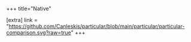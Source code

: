 +++
title="Native"

[extra]
link = "https://github.com/Canleskis/particular/blob/main/particular/particular-comparison.svg?raw=true"
+++